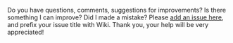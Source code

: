 Do you have questions, comments, suggestions for improvements? Is there something I can improve? Did I made a mistake? Please [add an issue here](https://github.com/malware-dev/MDK-SE/issues), and prefix your issue title with Wiki. Thank you, your help will be very appreciated!